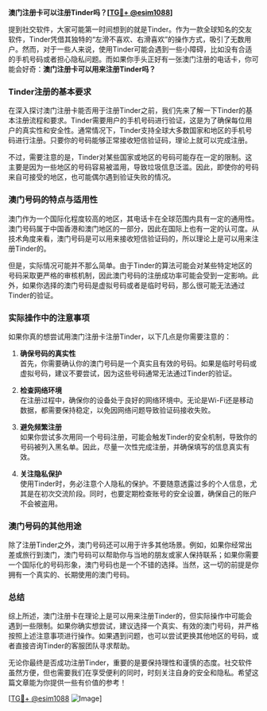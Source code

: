 **澳门注册卡可以注册Tinder吗？[[TG💪+ @esim1088](https://t.me/s/esim1088)]**

提到社交软件，大家可能第一时间想到的就是Tinder。作为一款全球知名的交友软件，Tinder凭借其独特的“左滑不喜欢、右滑喜欢”的操作方式，吸引了无数用户。然而，对于一些人来说，使用Tinder可能会遇到一些小障碍，比如没有合适的手机号码或者担心隐私问题。而如果你手头正好有一张澳门注册的电话卡，你可能会好奇：**澳门注册卡可以用来注册Tinder吗？**

### Tinder注册的基本要求

在深入探讨澳门注册卡能否用于注册Tinder之前，我们先来了解一下Tinder的基本注册流程和要求。Tinder需要用户的手机号码进行验证，这是为了确保每位用户的真实性和安全性。通常情况下，Tinder支持全球大多数国家和地区的手机号码进行注册。只要你的号码能够正常接收短信验证码，理论上就可以完成注册。

不过，需要注意的是，Tinder对某些国家或地区的号码可能存在一定的限制。这主要是因为一些地区的号码容易被滥用，导致垃圾信息泛滥。因此，即使你的号码来自可接受的地区，也可能偶尔遇到验证失败的情况。

### 澳门号码的特点与适用性

澳门作为一个国际化程度较高的地区，其电话卡在全球范围内具有一定的通用性。澳门号码属于中国香港和澳门地区的一部分，因此在国际上也有一定的认可度。从技术角度来看，澳门号码是可以用来接收短信验证码的，所以理论上是可以用来注册Tinder的。

但是，实际情况可能并不那么简单。由于Tinder的算法可能会对某些特定地区的号码采取更严格的审核机制，因此澳门号码的注册成功率可能会受到一定影响。此外，如果你选择的澳门号码是虚拟号码或者是临时号码，那么很可能无法通过Tinder的验证。

### 实际操作中的注意事项

如果你真的想尝试用澳门注册卡注册Tinder，以下几点是你需要注意的：

1. **确保号码的真实性**  
   首先，你需要确认你的澳门号码是一个真实且有效的号码。如果是临时号码或虚拟号码，建议不要尝试，因为这些号码通常无法通过Tinder的验证。

2. **检查网络环境**  
   在注册过程中，确保你的设备处于良好的网络环境中。无论是Wi-Fi还是移动数据，都需要保持稳定，以免因网络问题导致验证码接收失败。

3. **避免频繁注册**  
   如果你尝试多次用同一个号码注册，可能会触发Tinder的安全机制，导致你的号码被列入黑名单。因此，尽量一次性完成注册，并确保填写的信息真实有效。

4. **关注隐私保护**  
   使用Tinder时，务必注意个人隐私的保护。不要随意透露过多的个人信息，尤其是在初次交流阶段。同时，也要定期检查账号的安全设置，确保自己的账户不会被盗用。

### 澳门号码的其他用途

除了注册Tinder之外，澳门号码还可以用于许多其他场景。例如，如果你经常出差或旅行到澳门，澳门号码可以帮助你与当地的朋友或家人保持联系；如果你需要一个国际化的号码形象，澳门号码也是一个不错的选择。当然，这一切的前提是你拥有一个真实的、长期使用的澳门号码。

### 总结

综上所述，澳门注册卡在理论上是可以用来注册Tinder的，但实际操作中可能会遇到一些限制。如果你确实想尝试，建议选择一个真实、有效的澳门号码，并严格按照上述注意事项进行操作。如果遇到问题，也可以尝试更换其他地区的号码，或者直接咨询Tinder的客服团队寻求帮助。

无论你最终是否成功注册Tinder，重要的是要保持理性和谨慎的态度。社交软件虽然方便，但也需要我们在享受便利的同时，时刻关注自身的安全和隐私。希望这篇文章能为你提供一些有价值的参考！

[[TG💪+ @esim1088](https://t.me/s/esim1088) ![Image](https://i.postimg.cc/4NQfJmqS/Snipaste-2025-05-13-00-14-12.png)]